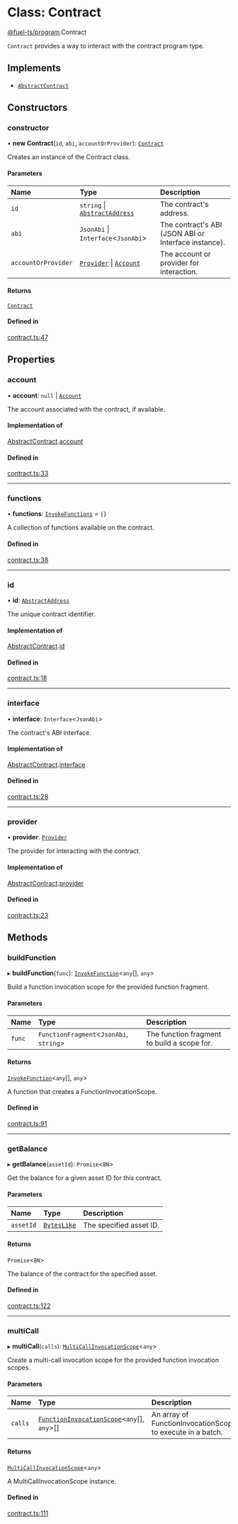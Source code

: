 # Class: Contract

[@fuel-ts/program](/api/Program/index.md).Contract

`Contract` provides a way to interact with the contract program type.

## Implements

- [`AbstractContract`](/api/Interfaces/AbstractContract.md)

## Constructors

### constructor

• **new Contract**(`id`, `abi`, `accountOrProvider`): [`Contract`](/api/Program/Contract.md)

Creates an instance of the Contract class.

#### Parameters

| Name | Type | Description |
| :------ | :------ | :------ |
| `id` | `string` \| [`AbstractAddress`](/api/Interfaces/AbstractAddress.md) | The contract's address. |
| `abi` | `JsonAbi` \| `Interface`&lt;`JsonAbi`\> | The contract's ABI (JSON ABI or Interface instance). |
| `accountOrProvider` | [`Provider`](/api/Account/Provider.md) \| [`Account`](/api/Account/Account.md) | The account or provider for interaction. |

#### Returns

[`Contract`](/api/Program/Contract.md)

#### Defined in

[contract.ts:47](https://github.com/FuelLabs/fuels-ts/blob/2fe6268581a473148906a6d274886d93d7b1f290/packages/program/src/contract.ts#L47)

## Properties

### account

• **account**: ``null`` \| [`Account`](/api/Account/Account.md)

The account associated with the contract, if available.

#### Implementation of

[AbstractContract](/api/Interfaces/AbstractContract.md).[account](/api/Interfaces/AbstractContract.md#account)

#### Defined in

[contract.ts:33](https://github.com/FuelLabs/fuels-ts/blob/2fe6268581a473148906a6d274886d93d7b1f290/packages/program/src/contract.ts#L33)

___

### functions

• **functions**: [`InvokeFunctions`](/api/Program/InvokeFunctions.md) = `{}`

A collection of functions available on the contract.

#### Defined in

[contract.ts:38](https://github.com/FuelLabs/fuels-ts/blob/2fe6268581a473148906a6d274886d93d7b1f290/packages/program/src/contract.ts#L38)

___

### id

• **id**: [`AbstractAddress`](/api/Interfaces/AbstractAddress.md)

The unique contract identifier.

#### Implementation of

[AbstractContract](/api/Interfaces/AbstractContract.md).[id](/api/Interfaces/AbstractContract.md#id)

#### Defined in

[contract.ts:18](https://github.com/FuelLabs/fuels-ts/blob/2fe6268581a473148906a6d274886d93d7b1f290/packages/program/src/contract.ts#L18)

___

### interface

• **interface**: `Interface`&lt;`JsonAbi`\>

The contract's ABI interface.

#### Implementation of

[AbstractContract](/api/Interfaces/AbstractContract.md).[interface](/api/Interfaces/AbstractContract.md#interface)

#### Defined in

[contract.ts:28](https://github.com/FuelLabs/fuels-ts/blob/2fe6268581a473148906a6d274886d93d7b1f290/packages/program/src/contract.ts#L28)

___

### provider

• **provider**: [`Provider`](/api/Account/Provider.md)

The provider for interacting with the contract.

#### Implementation of

[AbstractContract](/api/Interfaces/AbstractContract.md).[provider](/api/Interfaces/AbstractContract.md#provider)

#### Defined in

[contract.ts:23](https://github.com/FuelLabs/fuels-ts/blob/2fe6268581a473148906a6d274886d93d7b1f290/packages/program/src/contract.ts#L23)

## Methods

### buildFunction

▸ **buildFunction**(`func`): [`InvokeFunction`](/api/Program/InvokeFunction.md)&lt;`any`[], `any`\>

Build a function invocation scope for the provided function fragment.

#### Parameters

| Name | Type | Description |
| :------ | :------ | :------ |
| `func` | `FunctionFragment`&lt;`JsonAbi`, `string`\> | The function fragment to build a scope for. |

#### Returns

[`InvokeFunction`](/api/Program/InvokeFunction.md)&lt;`any`[], `any`\>

A function that creates a FunctionInvocationScope.

#### Defined in

[contract.ts:91](https://github.com/FuelLabs/fuels-ts/blob/2fe6268581a473148906a6d274886d93d7b1f290/packages/program/src/contract.ts#L91)

___

### getBalance

▸ **getBalance**(`assetId`): `Promise`&lt;`BN`\>

Get the balance for a given asset ID for this contract.

#### Parameters

| Name | Type | Description |
| :------ | :------ | :------ |
| `assetId` | [`BytesLike`](/api/Interfaces/index.md#byteslike) | The specified asset ID. |

#### Returns

`Promise`&lt;`BN`\>

The balance of the contract for the specified asset.

#### Defined in

[contract.ts:122](https://github.com/FuelLabs/fuels-ts/blob/2fe6268581a473148906a6d274886d93d7b1f290/packages/program/src/contract.ts#L122)

___

### multiCall

▸ **multiCall**(`calls`): [`MultiCallInvocationScope`](/api/Program/MultiCallInvocationScope.md)&lt;`any`\>

Create a multi-call invocation scope for the provided function invocation scopes.

#### Parameters

| Name | Type | Description |
| :------ | :------ | :------ |
| `calls` | [`FunctionInvocationScope`](/api/Program/FunctionInvocationScope.md)&lt;`any`[], `any`\>[] | An array of FunctionInvocationScopes to execute in a batch. |

#### Returns

[`MultiCallInvocationScope`](/api/Program/MultiCallInvocationScope.md)&lt;`any`\>

A MultiCallInvocationScope instance.

#### Defined in

[contract.ts:111](https://github.com/FuelLabs/fuels-ts/blob/2fe6268581a473148906a6d274886d93d7b1f290/packages/program/src/contract.ts#L111)
